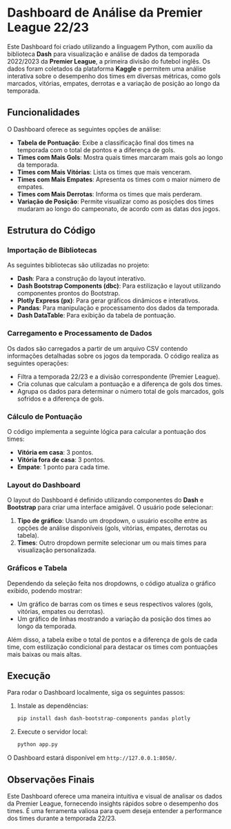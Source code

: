 # Dashboard de Análise da Premier League 22/23

Este Dashboard foi criado utilizando a linguagem Python, com auxílio da biblioteca **Dash** para visualização e análise de dados da temporada 2022/2023 da **Premier League**, a primeira divisão do futebol inglês. Os dados foram coletados da plataforma **Kaggle** e permitem uma análise interativa sobre o desempenho dos times em diversas métricas, como gols marcados, vitórias, empates, derrotas e a variação de posição ao longo da temporada.

## Funcionalidades

O Dashboard oferece as seguintes opções de análise:
- **Tabela de Pontuação**: Exibe a classificação final dos times na temporada com o total de pontos e a diferença de gols.
- **Times com Mais Gols**: Mostra quais times marcaram mais gols ao longo da temporada.
- **Times com Mais Vitórias**: Lista os times que mais venceram.
- **Times com Mais Empates**: Apresenta os times com o maior número de empates.
- **Times com Mais Derrotas**: Informa os times que mais perderam.
- **Variação de Posição**: Permite visualizar como as posições dos times mudaram ao longo do campeonato, de acordo com as datas dos jogos.

## Estrutura do Código

### Importação de Bibliotecas
As seguintes bibliotecas são utilizadas no projeto:
- **Dash**: Para a construção do layout interativo.
- **Dash Bootstrap Components (dbc)**: Para estilização e layout utilizando componentes prontos do Bootstrap.
- **Plotly Express (px)**: Para gerar gráficos dinâmicos e interativos.
- **Pandas**: Para manipulação e processamento dos dados da temporada.
- **Dash DataTable**: Para exibição da tabela de pontuação.

### Carregamento e Processamento de Dados
Os dados são carregados a partir de um arquivo CSV contendo informações detalhadas sobre os jogos da temporada. O código realiza as seguintes operações:
- Filtra a temporada 22/23 e a divisão correspondente (Premier League).
- Cria colunas que calculam a pontuação e a diferença de gols dos times.
- Agrupa os dados para determinar o número total de gols marcados, gols sofridos e a diferença de gols.

### Cálculo de Pontuação
O código implementa a seguinte lógica para calcular a pontuação dos times:
- **Vitória em casa**: 3 pontos.
- **Vitória fora de casa**: 3 pontos.
- **Empate**: 1 ponto para cada time.

### Layout do Dashboard
O layout do Dashboard é definido utilizando componentes do **Dash** e **Bootstrap** para criar uma interface amigável. O usuário pode selecionar:
1. **Tipo de gráfico**: Usando um dropdown, o usuário escolhe entre as opções de análise disponíveis (gols, vitórias, empates, derrotas ou tabela).
2. **Times**: Outro dropdown permite selecionar um ou mais times para visualização personalizada.

### Gráficos e Tabela
Dependendo da seleção feita nos dropdowns, o código atualiza o gráfico exibido, podendo mostrar:
- Um gráfico de barras com os times e seus respectivos valores (gols, vitórias, empates ou derrotas).
- Um gráfico de linhas mostrando a variação da posição dos times ao longo da temporada.

Além disso, a tabela exibe o total de pontos e a diferença de gols de cada time, com estilização condicional para destacar os times com pontuações mais baixas ou mais altas.

## Execução

Para rodar o Dashboard localmente, siga os seguintes passos:

1. Instale as dependências:
    ```bash
    pip install dash dash-bootstrap-components pandas plotly
    ```

2. Execute o servidor local:
    ```bash
    python app.py
    ```

O Dashboard estará disponível em `http://127.0.0.1:8050/`.

## Observações Finais

Este Dashboard oferece uma maneira intuitiva e visual de analisar os dados da Premier League, fornecendo insights rápidos sobre o desempenho dos times. É uma ferramenta valiosa para quem deseja entender a performance dos times durante a temporada 22/23.
